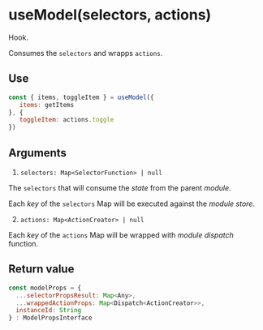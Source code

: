 # useModel(selectors, actions)

Hook.

Consumes the `selectors` and wrapps `actions`.

## Use

```js
const { items, toggleItem } = useModel({
   items: getItems
}, {
   toggleItem: actions.toggle
})
```

## Arguments

1. `selectors: Map<SelectorFunction> | null`

  The `selectors` that will consume the *state* from the parent *module*.
  
  Each *key* of the `selectors` Map will be executed against the *module store*.

2. `actions: Map<ActionCreator> | null`

  Each *key* of the `actions` Map will be wrapped with *module dispatch* function.

## Return value

```js
const modelProps = {
  ...selectorPropsResult: Map<Any>,
  ...wrappedActionProps: Map<Dispatch<ActionCreator>>,
  instanceId: String
} : ModelPropsInterface

```
